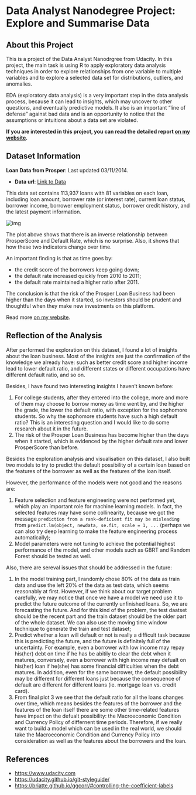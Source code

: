 # Data Analyst Nanodegree Project: Explore and Summarise Data

## About this Project

This is a project of the Data Analyst Nanodrgree from Udacity. In this project, the main task is using R to apply exploratory data analysis techniques in order to explore relationships from one variable to multiple variables and to explore a selected data set for distributions, outliers, and anomalies.

EDA (exploratory data analysis) is a very important step in the data analysis process, because it can lead to insights, which may uncover to other questions, and eventually predictive models. It also is an important “line of defense” against bad data and is an opportunity to notice that the assumptions or intuitions about a data set are violated.

**If you are interested in this project, you can read the detailed report [on my website](https://yajiez.me/en/2017/08/23/exploration-of-the-loan-data-from-prosper/).**

## Dataset Information

**Loan Data from Prosper**: Last updated 03/11/2014.

- **Data url**: [Link to Data](https://docs.google.com/document/d/1qEcwltBMlRYZT-l699-71TzInWfk4W9q5rTCSvDVMpc/pub?embedded=true)

This data set contains 113,937 loans with 81 variables on each loan, including loan amount, borrower rate (or interest rate), current loan status, borrower income, borrower employment status, borrower credit history, and the latest payment information.

![img](https://d33wubrfki0l68.cloudfront.net/4fc1665438f94c0400634ca5e293e8a2dfb63f63/7844e/post/2017-08-23-exploration-of-the-loan-data-from-prosper_files/figure-html/plot_three-1.png)

The plot above shows that there is an inverse relationship between ProsperScore and Default Rate, which is no surprise. Also, it shows that how these two indicators change over time.

An important finding is that as time goes by:

- the credit score of the borrowers keep going down;
- the default rate increased quickly from 2010 to 2011;
- the default rate maintained a higher ratio after 2011.

The conclusion is that the risk of the Prosper Loan Business had been higher than the days when it started, so investors should be prudent and thoughtful when they make new investments on this platform.

Read more [on my website](https://yajiez.me/en/2017/08/23/exploration-of-the-loan-data-from-prosper/).

## Reflection of the Analysis

After performed the exploration on this dataset, I found a lot of insights about the loan business. Most of the insights are just the confirmation of the knowledge we already have: such as better credit score and higher income lead to lower default ratio, and different states or different occupations have different default ratio, and so on.

Besides, I have found two interesting insights I haven’t known before:

1. For college students, after they entered into the college, more and more of them may choose to borrow money as time went by, and the higher the grade, the lower the default ratio, with exception for the sophomore students. So why the sophomore students have such a high default ratio? This is an interesting question and I would like to do some research about it in the future.
2. The risk of the Prosper Loan Business has become higher than the days when it started, which is evidenced by the higher default rate and lower ProsperScore than before.

Besides the exploration analysis and visualisation on this dataset, I also built two models to try to predict the default possibility of a certain loan based on the features of the borrower as well as the features of the loan itself.

However, the performance of the models were not good and the reasons are:

1. Feature selection and feature engineering were not performed yet, which play an important role for machine learning models. In fact, the selected features may have some collinearity, because we got the message `prediction from a rank-deficient fit may be misleading` from `predict.lm(object, newdata, se.fit, scale = 1, ...` (perhaps we can also try deep learning to make the feature engineering process automatically);
2. Model parameters were not tuning to achieve the potential highest performance of the model, and other models such as GBRT and Random Forest should be tested as well.

Also, there are sereval issues that should be addressed in the future:

1. In the model training part, I randomly chose 80% of the data as train data and use the left 20% of the data as test data, which seems reasonably at first. However, if we think about our target problem carefully, we may notice that once we have a model we need use it to predict the future outcome of the currently unfinished loans. So, we are forecasting the future. And for this kind of the problem, the test daatset should be the recent part and the train dataset should be the older part of the whole dataset. We can also use the moving time window technique to generate the train and test dataset;
2. Predict whether a loan will default or not is really a difficult task because this is predicting the future, and the future is definitely full of the uncertainty. For example, even a borrower with low income may repay his(her) debt on time if he has be abitily to clear the debt when it matures, conversely, even a borrower with high income may defualt on his(her) loan if he(she) has some financial difficulties when the debt matures. In addition, even for the same borrower, the default possibility may be different for different loans just because the consequence of default are different for different loans (ie. mortgage loan vs. credit card).
3. From final plot 3 we see that the default ratio for all the loans changes over time, which means besides the features of the borrower and the features of the loan itself there are some other time-related features have impact on the defualt possibility: the Macroeconomic Condition and Currency Policy of differnent time periods. Therefore, if we really want to build a model which can be used in the real world, we should take the Macroeconomic Condition and Currency Policy into consideration as well as the features about the borrowers and the loan.

## References

- https://www.udacity.com
- https://udacity.github.io/git-styleguide/
- https://briatte.github.io/ggcorr/#controlling-the-coefficient-labels